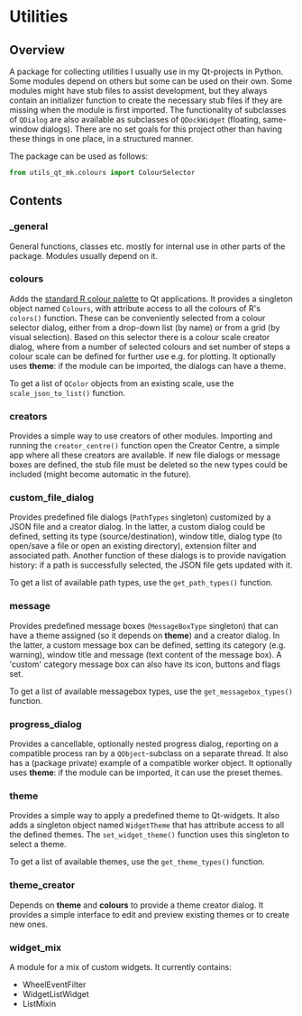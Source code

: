 # Utilities #
## Overview ##

A package for collecting utilities I usually use in my Qt-projects in Python.
Some modules depend on others but some can be used on their own. Some modules
might have stub files to assist development, but they always contain an
initializer function to create the necessary stub files if they are missing
when the module is first imported. The functionality of subclasses of `QDialog`
are also available as subclasses of `QDockWidget` (floating, same-window
dialogs). There are no set goals for this project other than having these things
in one place, in a structured manner.

The package can be used as follows:
```python
from utils_qt_mk.colours import ColourSelector
```

## Contents ##
### _general ###

General functions, classes etc. mostly for internal use in other parts of the
package. Modules usually depend on it.

### colours ###

Adds the [standard R colour palette](https://r-charts.com/colors/) to Qt applications. It provides a
singleton object named `Colours`, with attribute access to all the colours of
R's `colors()` function. These can be conveniently selected from a colour
selector dialog, either from a drop-down list (by name) or from a grid (by
visual selection). Based on this selector there is a colour scale creator
dialog, where from a number of selected colours and set number of steps a colour
scale can be defined for further use e.g. for plotting. It optionally uses
**theme**: if the module can be imported, the dialogs can have a theme.

To get a list of `QColor` objects from an existing scale, use the
`scale_json_to_list()` function.

### creators ###

Provides a simple way to use creators of other modules. Importing and running
the `creator_centre()` function open the Creator Centre, a simple app where all
these creators are available. If new file dialogs or message boxes are defined,
the stub file must be deleted so the new types could be included (might become
automatic in the future).

### custom_file_dialog ###

Provides predefined file dialogs (`PathTypes` singleton) customized by a JSON
file and a creator dialog. In the latter, a custom dialog could be defined,
setting its type (source/destination), window title, dialog type (to open/save a
file or open an existing directory), extension filter and associated path.
Another function of these dialogs is to provide navigation history: if a path is
successfully selected, the JSON file gets updated with it.

To get a list of available path types, use the `get_path_types()` function.

### message ###

Provides predefined message boxes (`MessageBoxType` singleton) that can have a
theme assigned (so it depends on **theme**) and a creator dialog. In the latter,
a custom message box can be defined, setting its category (e.g. warning),
window title and message (text content of the message box). A 'custom' category
message box can also have its icon, buttons and flags set.

To get a list of available messagebox types, use the `get_messagebox_types()`
function.

### progress_dialog ###

Provides a cancellable, optionally nested progress dialog, reporting on a
compatible process ran by a `QObject`-subclass on a separate thread. It also has
a (package private) example of a compatible worker object. It optionally uses
**theme**: if the module can be imported, it can use the preset themes.

### theme ###

Provides a simple way to apply a predefined theme to Qt-widgets. It also adds a
singleton object named `WidgetTheme` that has attribute access to all the
defined themes. The `set_widget_theme()` function uses this singleton to select
a theme.

To get a list of available themes, use the `get_theme_types()` function.

### theme_creator ###

Depends on **theme** and **colours** to provide a theme creator dialog. It
provides a simple interface to edit and preview existing themes or to create new
ones.


### widget_mix ###

A module for a mix of custom widgets. It currently contains:
- WheelEventFilter
- WidgetListWidget
- ListMixin
